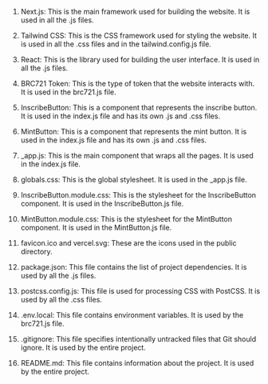 1. Next.js: This is the main framework used for building the website. It is used in all the .js files.

2. Tailwind CSS: This is the CSS framework used for styling the website. It is used in all the .css files and in the tailwind.config.js file.

3. React: This is the library used for building the user interface. It is used in all the .js files.

4. BRC721 Token: This is the type of token that the website interacts with. It is used in the brc721.js file.

5. InscribeButton: This is a component that represents the inscribe button. It is used in the index.js file and has its own .js and .css files.

6. MintButton: This is a component that represents the mint button. It is used in the index.js file and has its own .js and .css files.

7. _app.js: This is the main component that wraps all the pages. It is used in the index.js file.

8. globals.css: This is the global stylesheet. It is used in the _app.js file.

9. InscribeButton.module.css: This is the stylesheet for the InscribeButton component. It is used in the InscribeButton.js file.

10. MintButton.module.css: This is the stylesheet for the MintButton component. It is used in the MintButton.js file.

11. favicon.ico and vercel.svg: These are the icons used in the public directory.

12. package.json: This file contains the list of project dependencies. It is used by all the .js files.

13. postcss.config.js: This file is used for processing CSS with PostCSS. It is used by all the .css files.

14. .env.local: This file contains environment variables. It is used by the brc721.js file.

15. .gitignore: This file specifies intentionally untracked files that Git should ignore. It is used by the entire project.

16. README.md: This file contains information about the project. It is used by the entire project.